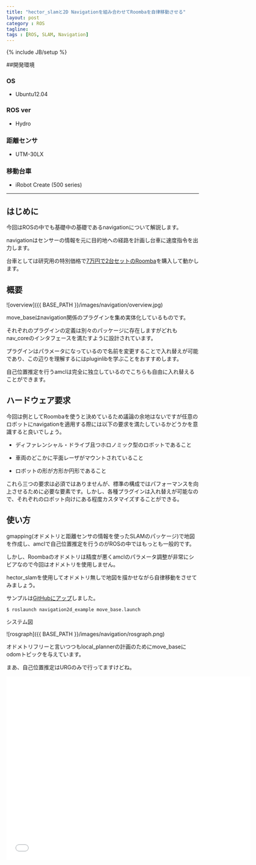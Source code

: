 ```yaml
---
title: "hector_slamと2D Navigationを組み合わせてRoombaを自律移動させる"
layout: post
category : ROS
tagline: 
tags : [ROS, SLAM, Navigation]
---
```


{% include JB/setup %} 

##開発環境

### OS

 * Ubuntu12.04

### ROS ver

 * Hydro

### 距離センサ

 * UTM-30LX

### 移動台車

 * iRobot Create (500 series)

**********

## はじめに

今回はROSの中でも基礎中の基礎であるnavigationについて解説します。

navigationはセンサーの情報を元に目的地への経路を計画し台車に速度指令を出力します。

台車としては研究用の特別価格で[7万円で2台セットのRoomba](http://science.irobot-jp.com/)を購入して動かします。

## 概要

![overview]({{ BASE_PATH }}/images/navigation/overview.jpg)

move_baseはnavigation関係のプラグインを集め実体化しているものです。

それぞれのプラグインの定義は別々のパッケージに存在しますがどれもnav_coreのインタフェースを満たすように設計されています。

プラグインはパラメータになっているので名前を変更することで入れ替えが可能であり、この辺りを理解するにはpluginlibを学ぶことをおすすめします。

自己位置推定を行うamclは完全に独立しているのでこちらも自由に入れ替えることができます。

## ハードウェア要求

今回は例としてRoombaを使うと決めているため議論の余地はないですが任意のロボットにnavigationを適用する際には以下の要求を満たしているかどうかを意識すると良いでしょう。

 * ディファレンシャル・ドライブ且つホロノミック型のロボットであること

 * 車両のどこかに平面レーザがマウントされていること

 * ロボットの形が方形か円形であること

これら三つの要求は必須ではありませんが、標準の構成ではパフォーマンスを向上させるために必要な要素です。しかし、各種プラグインは入れ替えが可能なので、それぞれのロボット向けにある程度カスタマイズすることができる。

## 使い方

gmapping(オドメトリと距離センサの情報を使ったSLAMのパッケージ)で地図を作成し、amclで自己位置推定を行うのがROSの中ではもっとも一般的です。

しかし、Roombaのオドメトリは精度が悪くamclのパラメータ調整が非常にシビアなので今回はオドメトリを使用しません。

hector_slamを使用してオドメトリ無しで地図を描かせながら自律移動をさせてみましょう。

サンプルは[GitHubにアップ](https://github.com/DaikiMaekawa/ros-navigation2d-example)しました。

```sh
$ roslaunch navigation2d_example move_base.launch
```

システム図

![rosgraph]({{ BASE_PATH }}/images/navigation/rosgraph.png)

オドメトリフリーと言いつつもlocal_plannerの計画のためにmove_baseにodomトピックを与えています。

まあ、自己位置推定はURGのみで行ってますけどね。

<iframe width="640" height="480" src="//www.youtube.com/embed/c68E9-21fkw" frameborder="0" allowfullscreen></iframe>

